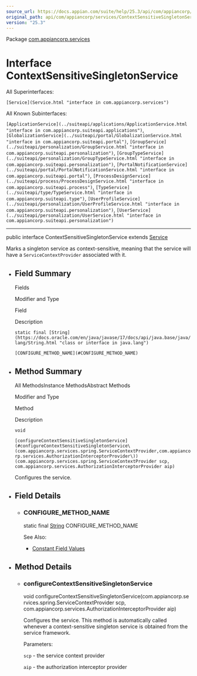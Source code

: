 ```yaml
---
source_url: https://docs.appian.com/suite/help/25.3/api/com/appiancorp/services/ContextSensitiveSingletonService.html
original_path: api/com/appiancorp/services/ContextSensitiveSingletonService.html
version: "25.3"
---
```


Package [com.appiancorp.services](package-summary.html)

# Interface ContextSensitiveSingletonService

All Superinterfaces:

`[Service](Service.html "interface in com.appiancorp.services")`

All Known Subinterfaces:

`[ApplicationService](../suiteapi/applications/ApplicationService.html "interface in com.appiancorp.suiteapi.applications")`, `[GlobalizationService](../suiteapi/portal/GlobalizationService.html "interface in com.appiancorp.suiteapi.portal")`, `[GroupService](../suiteapi/personalization/GroupService.html "interface in com.appiancorp.suiteapi.personalization")`, `[GroupTypeService](../suiteapi/personalization/GroupTypeService.html "interface in com.appiancorp.suiteapi.personalization")`, `[PortalNotificationService](../suiteapi/portal/PortalNotificationService.html "interface in com.appiancorp.suiteapi.portal")`, `[ProcessDesignService](../suiteapi/process/ProcessDesignService.html "interface in com.appiancorp.suiteapi.process")`, `[TypeService](../suiteapi/type/TypeService.html "interface in com.appiancorp.suiteapi.type")`, `[UserProfileService](../suiteapi/personalization/UserProfileService.html "interface in com.appiancorp.suiteapi.personalization")`, `[UserService](../suiteapi/personalization/UserService.html "interface in com.appiancorp.suiteapi.personalization")`

* * *

public interface ContextSensitiveSingletonService extends [Service](Service.html "interface in com.appiancorp.services")

Marks a singleton service as context-sensitive, meaning that the service will have a `ServiceContextProvider` associated with it.

-   ## Field Summary

    Fields

    Modifier and Type

    Field

    Description

    `static final [String](https://docs.oracle.com/en/java/javase/17/docs/api/java.base/java/lang/String.html "class or interface in java.lang")`

    `[CONFIGURE_METHOD_NAME](#CONFIGURE_METHOD_NAME)`

-   ## Method Summary

    All MethodsInstance MethodsAbstract Methods

    Modifier and Type

    Method

    Description

    `void`

    `[configureContextSensitiveSingletonService](#configureContextSensitiveSingletonService\(com.appiancorp.services.spring.ServiceContextProvider,com.appiancorp.services.AuthorizationInterceptorProvider\))(com.appiancorp.services.spring.ServiceContextProvider scp, com.appiancorp.services.AuthorizationInterceptorProvider aip)`

    Configures the service.

-   ## Field Details

    -   ### CONFIGURE\_METHOD\_NAME

        static final [String](https://docs.oracle.com/en/java/javase/17/docs/api/java.base/java/lang/String.html "class or interface in java.lang") CONFIGURE\_METHOD\_NAME

        See Also:

        -   [Constant Field Values](../../../constant-values.html#com.appiancorp.services.ContextSensitiveSingletonService.CONFIGURE_METHOD_NAME)

-   ## Method Details

    -   ### configureContextSensitiveSingletonService

        void configureContextSensitiveSingletonService(com.appiancorp.services.spring.ServiceContextProvider scp, com.appiancorp.services.AuthorizationInterceptorProvider aip)

        Configures the service. This method is automatically called whenever a context-sensitive singleton service is obtained from the service framework.

        Parameters:

        `scp` - the service context provider

        `aip` - the authorization interceptor provider